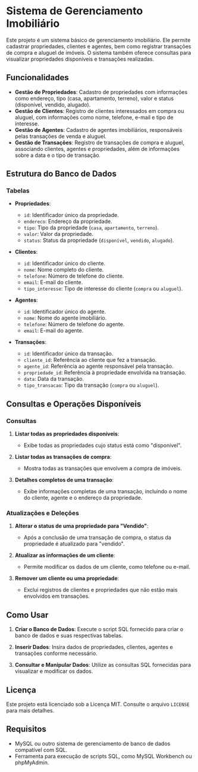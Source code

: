 # Sistema de Gerenciamento Imobiliário

Este projeto é um sistema básico de gerenciamento imobiliário. Ele permite cadastrar propriedades, clientes e agentes, bem como registrar transações de compra e aluguel de imóveis. O sistema também oferece consultas para visualizar propriedades disponíveis e transações realizadas.

## Funcionalidades

- **Gestão de Propriedades**: Cadastro de propriedades com informações como endereço, tipo (casa, apartamento, terreno), valor e status (disponível, vendido, alugado).
- **Gestão de Clientes**: Registro de clientes interessados em compra ou aluguel, com informações como nome, telefone, e-mail e tipo de interesse.
- **Gestão de Agentes**: Cadastro de agentes imobiliários, responsáveis pelas transações de venda e aluguel.
- **Gestão de Transações**: Registro de transações de compra e aluguel, associando clientes, agentes e propriedades, além de informações sobre a data e o tipo de transação.

## Estrutura do Banco de Dados

### Tabelas

- **Propriedades**:
  - `id`: Identificador único da propriedade.
  - `endereco`: Endereço da propriedade.
  - `tipo`: Tipo da propriedade (`casa`, `apartamento`, `terreno`).
  - `valor`: Valor da propriedade.
  - `status`: Status da propriedade (`disponível`, `vendido`, `alugado`).

- **Clientes**:
  - `id`: Identificador único do cliente.
  - `nome`: Nome completo do cliente.
  - `telefone`: Número de telefone do cliente.
  - `email`: E-mail do cliente.
  - `tipo_interesse`: Tipo de interesse do cliente (`compra` ou `aluguel`).

- **Agentes**:
  - `id`: Identificador único do agente.
  - `nome`: Nome do agente imobiliário.
  - `telefone`: Número de telefone do agente.
  - `email`: E-mail do agente.

- **Transações**:
  - `id`: Identificador único da transação.
  - `cliente_id`: Referência ao cliente que fez a transação.
  - `agente_id`: Referência ao agente responsável pela transação.
  - `propriedade_id`: Referência à propriedade envolvida na transação.
  - `data`: Data da transação.
  - `tipo_transacao`: Tipo da transação (`compra` ou `aluguel`).

## Consultas e Operações Disponíveis

### Consultas

1. **Listar todas as propriedades disponíveis**:
   - Exibe todas as propriedades cujo status está como "disponível".

2. **Listar todas as transações de compra**:
   - Mostra todas as transações que envolvem a compra de imóveis.

3. **Detalhes completos de uma transação**:
   - Exibe informações completas de uma transação, incluindo o nome do cliente, agente e o endereço da propriedade.

### Atualizações e Deleções

1. **Alterar o status de uma propriedade para "Vendido"**:
   - Após a conclusão de uma transação de compra, o status da propriedade é atualizado para "vendido".

2. **Atualizar as informações de um cliente**:
   - Permite modificar os dados de um cliente, como telefone ou e-mail.

3. **Remover um cliente ou uma propriedade**:
   - Exclui registros de clientes e propriedades que não estão mais envolvidos em transações.

## Como Usar

1. **Criar o Banco de Dados**:
   Execute o script SQL fornecido para criar o banco de dados e suas respectivas tabelas.

2. **Inserir Dados**:
   Insira dados de propriedades, clientes, agentes e transações conforme necessário.

3. **Consultar e Manipular Dados**:
   Utilize as consultas SQL fornecidas para visualizar e modificar os dados.

## Licença

Este projeto está licenciado sob a Licença MIT. Consulte o arquivo `LICENSE` para mais detalhes.

## Requisitos

- MySQL ou outro sistema de gerenciamento de banco de dados compatível com SQL.
- Ferramenta para execução de scripts SQL, como MySQL Workbench ou phpMyAdmin.

